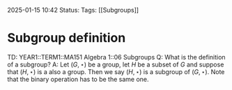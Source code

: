 2025-01-15 10:42
Status: 
Tags: [[Subgroups]]
# Subgroup definition

TD: YEAR1::TERM1::MA151 Algebra 1::06 Subgroups
Q: What is the definition of a subgroup?
A: Let $(G,\star)$ be a group, let $H$ be a subset of $G$ and suppose that $(H,\star)$ is a also a group.
Then we say $(H,\star)$ is a subgroup of $(G,\star)$.
Note that the binary operation has to be the same one.
<!--ID: 1736937878977-->
